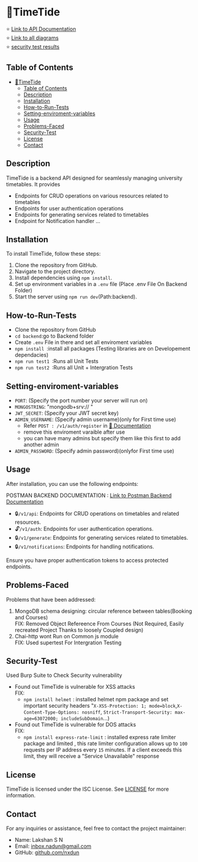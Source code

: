 
#  🧭TimeTide 


⭐ [Link to API Documentation](https://documenter.getpostman.com/view/28802704/2sA35BbPtc)</br>
⭐ [Link to all diagrams](https://rentry.co/diagramsforaf)</br>
⭐ [security test results](https://rentry.co/burptestresults)

## Table of Contents

- [🧭TimeTide](#timetide)
  - [Table of Contents](#table-of-contents)
  - [Description](#description)
  - [Installation](#installation)
  - [How-to-Run-Tests](#how-to-run-tests)
  - [Setting-enviroment-variables](#setting-enviroment-variables)
  - [Usage](#usage)
  - [Problems-Faced](#problems-faced)
  - [Security-Test](#security-test)
  - [License](#license)
  - [Contact](#contact)
## Description

TimeTide is a backend API designed for seamlessly managing university timetables. It provides
- Endpoints for CRUD operations on various resources related to timetables
- Endpoints for user authentication operations
- Endpoints for generating services related to timetables
- Endpoint for Notification handler
...

## Installation

To install TimeTide, follow these steps:

1. Clone the repository from GitHub.
2. Navigate to the project directory.
3. Install dependencies using `npm install`.
4. Set up environment variables in a `.env` file (Place .env File On Backend Folder)
5. Start the server using `npm run dev`(Path:backend).

## How-to-Run-Tests
- Clone the repository from GitHub
- `cd backend`:go to Backend folder
- Create `.env` File in there  and set all enviroment variables
- `npm install `:install all packages (Testing libraries are on Developement dependacies)
-  `npm run test1 `:Runs all Unit Tests
-  `npm run test2 `:Runs all Unit + Intergration Tests

## Setting-enviroment-variables

- `PORT`: (Specify the port number your server will run on)
- `MONGOSTRING`: "mongodb+srv:// "
- `JWT_SECRET`: (Specify your JWT secret key)
- `ADMIN_USERNAME`: (Specify admin username)(only for First time use)
	-  Refer `POST : /v1/auth/register` in [📖 Documentation ](https://documenter.getpostman.com/view/28802704/2sA35BbPtc)
	- remove this enviroment varaible after use
	- you can have many admins but specify them like this first to add another admin
- `ADMIN_PASSWORD`: (Specify admin password)(onlyfor First time use)


## Usage

After installation, you can use the following endpoints:

POSTMAN BACKEND DOCUMENTATION : [Link to Postman Backend Documentation]([>>](https://documenter.getpostman.com/view/28802704/2sA35BbPtc)) 

- 🔒`/v1/api`: Endpoints for CRUD operations on timetables and related resources.
- 🔓`/v1/auth`: Endpoints for user authentication operations.
- 🔒`/v1/generate`: Endpoints for generating services related to timetables.
- 🔒`/v1/notifications`: Endpoints for handling notifications.

Ensure you have proper authentication tokens to access protected endpoints.


## Problems-Faced

Problems that have been addressed:

1. MongoDB schema designing: circular reference between tables(Booking and Courses)</br>
		FIX: Removed Object Refereence From Courses (Not Required, Easily recreated Project Thanks to loosely Coupled design)
2. Chai-http wont Run on Common js module</br>
		FIX: Used supertest For Intergration Testing


## Security-Test

Used Burp Suite to Check Security vulnerability
- Found out TimeTide is vulnerable for XSS attacks</br>
FIX:
	- `npm install helmet` : installed helmet npm package and set important security headers "`X-XSS-Protection: 1; mode=block`,`X-Content-Type-Options: nosniff`, `Strict-Transport-Security: max-age=63072000; includeSubDomain`...)
- Found out TimeTide is vulnerable for DOS attacks</br>
FIX:
	- `npm install express-rate-limit` : installed express rate limiter package and limited , this rate limiter configuration allows up to `100` requests per IP address every `15` minutes. If a client exceeds this limit, they will receive a "Service Unavailable" response


## License

TimeTide is licensed under the ISC License. See [LICENSE](LICENSE) for more information.

## Contact

For any inquiries or assistance, feel free to contact the project maintainer:

- Name: Lakshan S N
- Email: [inbox.nadun@gmail.com](mailto:inbox.nadun@gmail.com)
- GitHub: [github.com/nxdun](https://github.com/nxdun)

